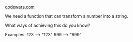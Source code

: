 [codewars.com](https://www.codewars.com/kata/5265326f5fda8eb1160004c8/train/javascript)

We need a function that can transform a number into a string.

What ways of achieving this do you know?

Examples:
123 --> "123"
999 --> "999"